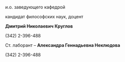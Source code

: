 и.о. заведующего кафедрой
 

 кандидат философских наук, доцент
 

**Дмитрий Николаевич** 
**Круглов** 
  

 (342) 2-396-488
 

  

  

  



 Ст. лаборант –
 **Александра Геннадьевна Неклюдова** 


 (342) 2-396-488